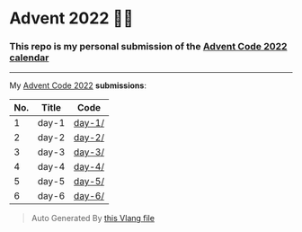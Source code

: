 # Advent 2022 👨‍💻

### This repo is my personal submission of the [Advent Code 2022 calendar](https://adventofcode.com/2022)

---

My [Advent Code 2022](https://adventofcode.com/2022) **submissions**:

| No. | Title | Code |
| --- | ----- | ---- |
| 1 | day-1 | [day-1/](./day-1/) |
| 2 | day-2 | [day-2/](./day-2/) |
| 3 | day-3 | [day-3/](./day-3/) |
| 4 | day-4 | [day-4/](./day-4/) |
| 5 | day-5 | [day-5/](./day-5/) |
| 6 | day-6 | [day-6/](./day-6/) |

> Auto Generated By [this Vlang file](./gen-readme.v)